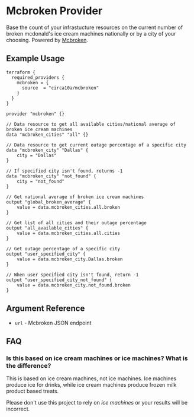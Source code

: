 # Mcbroken Provider

Base the count of your infrastucture resources on the current number of broken mcdonald's ice cream machines nationally or by a city of your choosing. Powered by [Mcbroken](https://mcbroken.com/).

## Example Usage

```hcl
terraform {
  required_providers {
    mcbroken = {
      source  = "circa10a/mcbroken"
    }
  }
}

provider "mcbroken" {}

// Data resource to get all available cities/national average of broken ice cream machines
data "mcbroken_cities" "all" {}

// Data resource to get current outage percentage of a specific city
data "mcbroken_city" "Dallas" {
    city = "Dallas"
}

// If specified city isn't found, returns -1
data "mcbroken_city" "not_found" {
    city = "not_found"
}

// Get national average of broken ice cream machines
output "global_broken_average" {
    value = data.mcbroken_cities.all.broken
}

// Get list of all cities and their outage percentage
output "all_available_cities" {
    value = data.mcbroken_cities.all.cities
}

// Get outage percentage of a specific city
output "user_specified_city" {
    value = data.mcbroken_city.Dallas.broken
}

// When user specified city isn't found, return -1
output "user_specified_city_not_found" {
    value = data.mcbroken_city.not_found.broken
}
```

## Argument Reference

* `url` - Mcbroken JSON endpoint


## FAQ

### Is this based on ice cream machines or ice machines? What is the difference?

This is based on ice cream machines, not ice machines.
Ice machines produce ice for drinks, while ice cream machines produce frozen milk product based treats.

Please don't use this project to rely on _ice machines_ or your results will be incorrect.